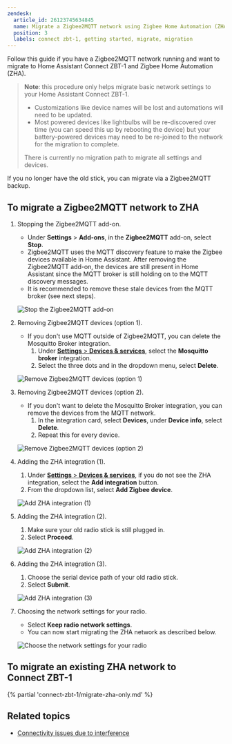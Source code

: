 ```yaml
---
zendesk:
  article_id: 26123745634845
  name: Migrate a Zigbee2MQTT network using Zigbee Home Automation (ZHA)
  position: 3
  labels: connect zbt-1, getting started, migrate, migration
---
```


Follow this guide if you have a Zigbee2MQTT network running and want to migrate to Home Assistant Connect&nbsp;ZBT-1 and Zigbee Home Automation (ZHA).

>**Note**: this procedure only helps migrate basic network settings to your Home Assistant Connect ZBT-1.
> - Customizations like device names will be lost and automations will need to be updated.
> - Most powered devices like lightbulbs will be re-discovered over time (you can speed this up by rebooting the device) but your battery-powered devices may need to be re-joined to the network for the migration to complete.
>
> There is currently no migration path to migrate all settings and devices.

If you no longer have the old stick, you can migrate via a Zigbee2MQTT backup.

## To migrate a Zigbee2MQTT network to ZHA

1. Stopping the Zigbee2MQTT add-on.
   - Under **Settings** > **Add-ons**, in the **Zigbee2MQTT** add-on, select **Stop**.
   - Zigbee2MQTT uses the MQTT discovery feature to make the Zigbee devices available in Home Assistant. After removing the Zigbee2MQTT add-on, the devices are still present in Home Assistant since the MQTT broker is still holding on to the MQTT discovery messages.
   - It is recommended to remove these stale devices from the MQTT broker (see next steps).

   ![Stop the Zigbee2MQTT add-on](/static/img/connect-zbt-1/z2m-delete-add-on.png)

2. Removing Zigbee2MQTT devices (option 1).
   - If you don't use MQTT outside of Zigbee2MQTT, you can delete the Mosquitto Broker integration.
     1. Under [**Settings** > **Devices & services**](https://my.home-assistant.io/redirect/integrations/), select the **Mosquitto broker** integration.
     2. Select the three dots and in the dropdown menu, select **Delete**.

   ![Remove Zigbee2MQTT devices (option 1)](/static/img/connect-zbt-1/z2m-mqq-integration-new-01.png)

3. Removing Zigbee2MQTT devices (option 2).
   - If you don't want to delete the Mosquitto Broker integration, you can remove the devices from the MQTT network.
     1. In the integration card, select **Devices**, under **Device info**, select **Delete**.
     2. Repeat this for every device.

   ![Remove Zigbee2MQTT devices (option 2)](/static/img/connect-zbt-1/z2m-mqtt-dereg-device-01.png)

4. Adding the ZHA integration (1).
   1. Under [**Settings** > **Devices & services**](https://my.home-assistant.io/redirect/integrations/), if you do not see the ZHA integration, select the **Add integration** button.
   2. From the dropdown list, select **Add Zigbee device**.

   ![Add ZHA integration (1)](/static/img/connect-zbt-1/z2m-migrate-zha-15.png)

5. Adding the ZHA integration (2).
   1. Make sure your old radio stick is still plugged in.
   2. Select **Proceed**.

   ![Add ZHA integration (2)](/static/img/connect-zbt-1/z2m-migrate-zha-13.png)

6. Adding the ZHA integration (3).
   1. Choose the serial device path of your old radio stick.
   2. Select **Submit**.

   ![Add ZHA integration (3)](/static/img/connect-zbt-1/z2m-migrate-zha-14.png)

7. Choosing the network settings for your radio.
   - Select **Keep radio network settings**.
   - You can now start migrating the ZHA network as described below.

   ![Choose the network settings for your radio](/static/img/connect-zbt-1/z2m-migrate-zha-01.png)

## To migrate an existing ZHA network to Connect&nbsp;ZBT-1

{% partial 'connect-zbt-1/migrate-zha-only.md' %}

## Related topics

- [Connectivity issues due to interference](/hc/en-us/articles/26124431414557)